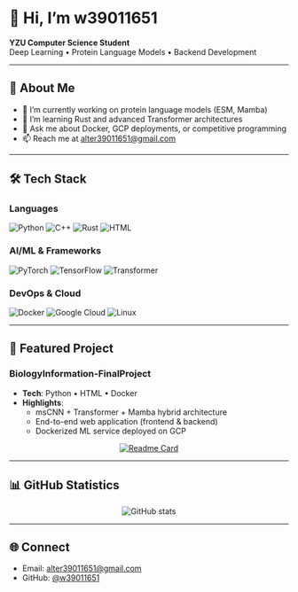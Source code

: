 # 👋 Hi, I’m w39011651

**YZU Computer Science Student**  
Deep Learning • Protein Language Models • Backend Development

---

## 📖 About Me

- 🔭 I’m currently working on protein language models (ESM, Mamba)  
- 🌱 I’m learning Rust and advanced Transformer architectures  
- 💬 Ask me about Docker, GCP deployments, or competitive programming  
- 📫 Reach me at [alter39011651@gmail.com](mailto:alter39011651@gmail.com)

---

## 🛠️ Tech Stack

### Languages
![Python](https://img.shields.io/badge/Python-3776AB?style=for-the-badge&logo=python&logoColor=white)
![C++](https://img.shields.io/badge/C%2B%2B-00599C?style=for-the-badge&logo=c%2B%2B&logoColor=white)
![Rust](https://img.shields.io/badge/Rust-000000?style=for-the-badge&logo=rust&logoColor=white)
![HTML](https://img.shields.io/badge/HTML5-E34F26?style=for-the-badge&logo=html5&logoColor=white)

### AI/ML & Frameworks
![PyTorch](https://img.shields.io/badge/PyTorch-EE4C2C?style=for-the-badge&logo=pytorch&logoColor=white)
![TensorFlow](https://img.shields.io/badge/TensorFlow-FF6F00?style=for-the-badge&logo=tensorflow&logoColor=white)
![Transformer](https://img.shields.io/badge/🤗_Transformers-FFD21E?style=for-the-badge)

### DevOps & Cloud
![Docker](https://img.shields.io/badge/Docker-2496ED?style=for-the-badge&logo=docker&logoColor=white)
![Google Cloud](https://img.shields.io/badge/Google_Cloud-4285F4?style=for-the-badge&logo=google-cloud&logoColor=white)
![Linux](https://img.shields.io/badge/Linux-FCC624?style=for-the-badge&logo=linux&logoColor=black)

---

## 🔭 Featured Project

### BiologyInformation-FinalProject  
- **Tech**: Python • HTML • Docker  
- **Highlights**:  
  - msCNN + Transformer + Mamba hybrid architecture  
  - End-to-end web application (frontend & backend)  
  - Dockerized ML service deployed on GCP

<div align="center">
  
[![Readme Card](https://github-readme-stats.vercel.app/api/pin/?username=w39011651&repo=BiologyInformation-FinalProject&theme=radical&hide_border=true)](https://github.com/w39011651/BiologyInformation-FinalProject)

</div>

---

## 📊 GitHub Statistics

<p align="center">
  <img src="https://github-readme-stats.vercel.app/api?username=w39011651&show_icons=true&theme=vue&hide_border=true" alt="GitHub stats"/>
</p>

---

## 🌐 Connect

- Email: [alter39011651@gmail.com](mailto:alter39011651@gmail.com)  
- GitHub: [@w39011651](https://github.com/w39011651)  
